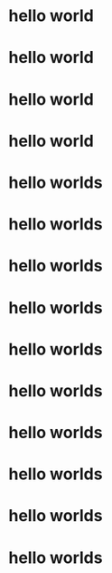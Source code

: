 # hello world
# hello world
# hello world
# hello world
# hello worlds
# hello worlds
# hello worlds
# hello worlds
# hello worlds
# hello worlds
# hello worlds
# hello worlds
# hello worlds
# hello worlds
